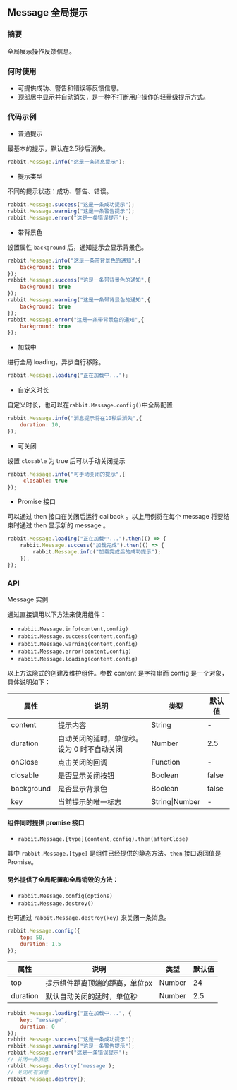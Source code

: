 ## Message 全局提示

### 摘要

全局展示操作反馈信息。

### 何时使用

- 可提供成功、警告和错误等反馈信息。
- 顶部居中显示并自动消失，是一种不打断用户操作的轻量级提示方式。

### 代码示例

- 普通提示

最基本的提示，默认在2.5秒后消失。

```js
rabbit.Message.info("这是一条消息提示");
```

- 提示类型

不同的提示状态：成功、警告、错误。

```js
rabbit.Message.success("这是一条成功提示");
rabbit.Message.warning("这是一条警告提示");
rabbit.Message.error("这是一条错误提示");
```

- 带背景色 

设置属性 `background` 后，通知提示会显示背景色。

```js
rabbit.Message.info("这是一条带背景色的通知",{
	background: true
});
rabbit.Message.success("这是一条带背景色的通知",{
	background: true
});
rabbit.Message.warning("这是一条带背景色的通知",{
	background: true
});
rabbit.Message.error("这是一条带背景色的通知",{
	background: true
});
```

- 加载中

进行全局 loading，异步自行移除。

```js
rabbit.Message.loading("正在加载中...");
```

- 自定义时长 

自定义时长，也可以在`rabbit.Message.config()`中全局配置

```js
rabbit.Message.info("消息提示将在10秒后消失",{
	duration: 10,
});
```

- 可关闭 

设置 `closable` 为 true 后可以手动关闭提示

```js
rabbit.Message.info("可手动关闭的提示",{
	 closable: true
});
```

- Promise 接口

可以通过 then 接口在关闭后运行 callback 。以上用例将在每个 message 将要结束时通过 then 显示新的 message 。

```js
rabbit.Message.loading("正在加载中...").then(() => {
    rabbit.Message.success("加载完成").then(() => {
        rabbit.Message.info("加载完成后的成功提示");
    });
});
```

### API

Message 实例

通过直接调用以下方法来使用组件：

- `rabbit.Message.info(content,config)`
- `rabbit.Message.success(content,config)`
- `rabbit.Message.warning(content,config)`
- `rabbit.Message.error(content,config)`
- `rabbit.Message.loading(content,config)`

以上方法隐式的创建及维护组件。参数 content 是字符串而 config 是一个对象，具体说明如下：

| 属性       | 说明                                        | 类型           | 默认值 |
| ---------- | ------------------------------------------- | -------------- | ------ |
| content    | 提示内容                                    | String         | -      |
| duration   | 自动关闭的延时，单位秒。设为 0 时不自动关闭 | Number         | 2.5    |
| onClose    | 点击关闭的回调                              | Function       | -      |
| closable   | 是否显示关闭按钮                            | Boolean        | false  |
| background | 是否显示背景色                              | Boolean        | false  |
| key        | 当前提示的唯一标志                          | String\|Number | -      |

#### 组件同时提供 promise 接口

- `rabbit.Message.[type](content,config).then(afterClose)`

其中 `rabbit.Message.[type]` 是组件已经提供的静态方法。`then` 接口返回值是 Promise。

#### 另外提供了全局配置和全局销毁的方法：

- `rabbit.Message.config(options)`
- `rabbit.Message.destroy()`

也可通过 `rabbit.Message.destroy(key)` 来关闭一条消息。

```js
rabbit.Message.config({
    top: 50,
    duration: 1.5
});
```

| 属性     | 说明                           | 类型   | 默认值 |
| -------- | ------------------------------ | ------ | ------ |
| top      | 提示组件距离顶端的距离，单位px | Number | 24     |
| duration | 默认自动关闭的延时，单位秒     | Number | 2.5    |

```js
rabbit.Message.loading("正在加载中...", {
	key: "message",
    duration: 0
});
rabbit.Message.success("这是一条成功提示");
rabbit.Message.warning("这是一条警告提示");
rabbit.Message.error("这是一条错误提示");
// 关闭一条消息
rabbit.Message.destroy('message');
// 关闭所有消息
rabbit.Message.destroy();
```

